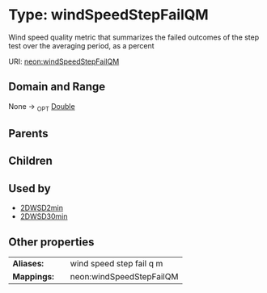 
# Type: windSpeedStepFailQM


Wind speed quality metric that summarizes the failed outcomes of the step test over the averaging period, as a percent

URI: [neon:windSpeedStepFailQM](https://data.neonscience.org/windSpeedStepFailQM)


## Domain and Range

None ->  <sub>OPT</sub> [Double](types/Double.md)

## Parents


## Children


## Used by

 * [2DWSD2min](2DWSD2min.md)
 * [2DWSD30min](2DWSD30min.md)

## Other properties

|  |  |  |
| --- | --- | --- |
| **Aliases:** | | wind speed step fail q m |
| **Mappings:** | | neon:windSpeedStepFailQM |

